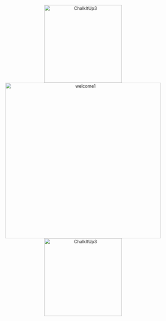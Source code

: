 <p align="center">
  <img src="https://github.com/user-attachments/assets/9865eee0-8f74-4a12-b435-fc353ba4b18d" alt="ChalkItUp3" width="250" style="display:inline-block;"/>
  <img src="https://github.com/user-attachments/assets/7d720564-0301-4df2-9270-7801eda36c2a" alt="welcome1" width="500" style="display:inline-block;"/>
  <img src="https://github.com/user-attachments/assets/9865eee0-8f74-4a12-b435-fc353ba4b18d" alt="ChalkItUp3" width="250" style="display:inline-block;"/>
</p>


